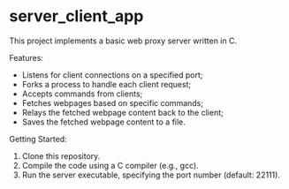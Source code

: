 # server_client_app
This project implements a basic web proxy server written in C. 

Features:
- Listens for client connections on a specified port;
- Forks a process to handle each client request;
- Accepts commands from clients;
- Fetches webpages based on specific commands;
- Relays the fetched webpage content back to the client;
- Saves the fetched webpage content to a file.

Getting Started:
1. Clone this repository.
2. Compile the code using a C compiler (e.g., gcc).
3. Run the server executable, specifying the port number (default: 22111).

